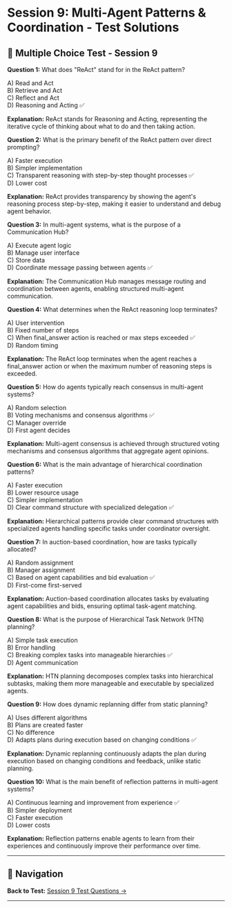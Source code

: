 # Session 9: Multi-Agent Patterns & Coordination - Test Solutions

## 📝 Multiple Choice Test - Session 9

**Question 1:** What does "ReAct" stand for in the ReAct pattern?  

A) Read and Act  
B) Retrieve and Act  
C) Reflect and Act  
D) Reasoning and Acting ✅  

**Explanation:** ReAct stands for Reasoning and Acting, representing the iterative cycle of thinking about what to do and then taking action.

**Question 2:** What is the primary benefit of the ReAct pattern over direct prompting?  

A) Faster execution  
B) Simpler implementation  
C) Transparent reasoning with step-by-step thought processes ✅  
D) Lower cost  

**Explanation:** ReAct provides transparency by showing the agent's reasoning process step-by-step, making it easier to understand and debug agent behavior.

**Question 3:** In multi-agent systems, what is the purpose of a Communication Hub?  

A) Execute agent logic  
B) Manage user interface  
C) Store data  
D) Coordinate message passing between agents ✅  

**Explanation:** The Communication Hub manages message routing and coordination between agents, enabling structured multi-agent communication.

**Question 4:** What determines when the ReAct reasoning loop terminates?  

A) User intervention  
B) Fixed number of steps  
C) When final_answer action is reached or max steps exceeded ✅  
D) Random timing  

**Explanation:** The ReAct loop terminates when the agent reaches a final_answer action or when the maximum number of reasoning steps is exceeded.

**Question 5:** How do agents typically reach consensus in multi-agent systems?  

A) Random selection  
B) Voting mechanisms and consensus algorithms ✅  
C) Manager override  
D) First agent decides  

**Explanation:** Multi-agent consensus is achieved through structured voting mechanisms and consensus algorithms that aggregate agent opinions.

**Question 6:** What is the main advantage of hierarchical coordination patterns?  

A) Faster execution  
B) Lower resource usage  
C) Simpler implementation  
D) Clear command structure with specialized delegation ✅  

**Explanation:** Hierarchical patterns provide clear command structures with specialized agents handling specific tasks under coordinator oversight.

**Question 7:** In auction-based coordination, how are tasks typically allocated?  

A) Random assignment  
B) Manager assignment  
C) Based on agent capabilities and bid evaluation ✅  
D) First-come first-served  

**Explanation:** Auction-based coordination allocates tasks by evaluating agent capabilities and bids, ensuring optimal task-agent matching.

**Question 8:** What is the purpose of Hierarchical Task Network (HTN) planning?  

A) Simple task execution  
B) Error handling  
C) Breaking complex tasks into manageable hierarchies ✅  
D) Agent communication  

**Explanation:** HTN planning decomposes complex tasks into hierarchical subtasks, making them more manageable and executable by specialized agents.

**Question 9:** How does dynamic replanning differ from static planning?  

A) Uses different algorithms  
B) Plans are created faster  
C) No difference  
D) Adapts plans during execution based on changing conditions ✅  

**Explanation:** Dynamic replanning continuously adapts the plan during execution based on changing conditions and feedback, unlike static planning.

**Question 10:** What is the main benefit of reflection patterns in multi-agent systems?  

A) Continuous learning and improvement from experience ✅  
B) Simpler deployment  
C) Faster execution  
D) Lower costs  

**Explanation:** Reflection patterns enable agents to learn from their experiences and continuously improve their performance over time.

---

## 🧭 Navigation

**Back to Test:** [Session 9 Test Questions →](Session9_Multi_Agent_Patterns.md#multiple-choice-test-session-9)

---
